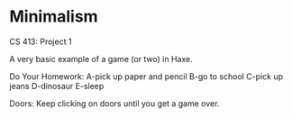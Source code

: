 # Minimalism
CS 413: Project 1

A very basic example of a game (or two) in Haxe.

Do Your Homework:
A-pick up paper and pencil
B-go to school
C-pick up jeans
D-dinosaur
E-sleep

Doors:
Keep clicking on doors until you get a game over.
